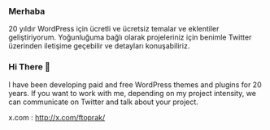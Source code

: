 ### Merhaba 
20 yıldır WordPress için ücretli ve ücretsiz temalar ve eklentiler geliştiriyorum. Yoğunluğuma bağlı olarak projeleriniz için benimle Twitter üzerinden iletişime geçebilir ve detayları konuşabiliriz.


### Hi There 🍎
I have been developing paid and free WordPress themes and plugins for 20 years. If you want to work with me, depending on my project intensity, we can communicate on Twitter and talk about your project.

x.com : http://x.com/ftoprak/
